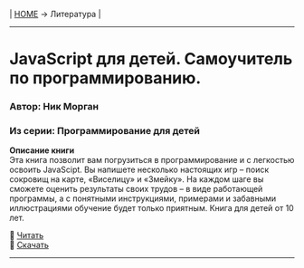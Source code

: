 | [HOME](https://github.com/vik-vavilikhin/vik-vavilikhin.github.io) &rarr; Литература |

-------------------------------------------------------------------------------
# JavaScript для детей. Самоучитель по программированию.
### Автор: Ник Морган
### Из серии: Программирование для детей

**Описание книги**  
Эта книга позволит вам погрузиться в программирование и с легкостью освоить JavaScipt. Вы напишете несколько настоящих игр – поиск сокровищ на карте, «Виселицу» и «Змейку». На каждом шаге вы сможете оценить результаты своих трудов – в виде работающей программы, а с понятными инструкциями, примерами и забавными иллюстрациями обучение будет только приятным. Книга для детей от 10 лет.

&#129534; [Читать](https://github.com/vik-vavilikhin/vik-vavilikhin.github.io/blob/master/literature/Morgan_N__JavaScript_dlya_detej.pdf)  
&#128252; [Скачать](https://github.com/vik-vavilikhin/vik-vavilikhin.github.io/raw/master/literature/Morgan_N__JavaScript_dlya_detej.pdf)

-------------------------------------------------------------------------------
